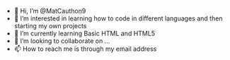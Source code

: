 - 👋 Hi, I’m @MatCauthon9
- 👀 I’m interested in learning how to code in different languages and then starting my own projects
- 🌱 I’m currently learning Basic HTML and HTML5
- 💞️ I’m looking to collaborate on ...
- 📫 How to reach me is through my email address 

<!---
MatCauthon9/MatCauthon9 is a ✨ special ✨ repository because its `README.md` (this file) appears on your GitHub profile.
You can click the Preview link to take a look at your changes.
--->
